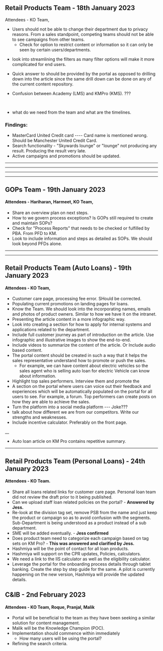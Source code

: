 ## Retail Products Team - 18th January 2023
Attendees -  KO Team, 

- Users should not be able to change their department due to privacy reasons. 
From a sales standpoint, competing teams should not be able to see campaigns from other teams.
    * Check for option to restrict content or information so it can only be seen by certain users/departments.

* look into streamlining the filters as many filter options will make it more complicated for end users.

* Quick answer to should be provided by the portal as opposed to drilling down into the article since the same drill down can be done on any of the current content repository.


* Confusion between Academy (LMS) and KMPro (KMS). ???

<br>

* what do we need from the team and what are the timelines.


### Findings:

- MasterCard United Credit card ---- Card name is mentioned wrong. Should be Manchester United Credit Card.
- Search functionality - "Skywards lounge" or "lounge" not producing any result. Producing the result very late.
- Active campaigns and promotions should be updated.



<hr>
<hr>
<hr>
<hr>

## GOPs Team - 19th January 2023
#### Attendees - Hariharan, Harmeet, KO Team, 

- Share an overview plan on next steps.
- How to we govern process exceptions? Is GOPs still required to create and maintain SOPs?
- Check for "Process Reports" that needs to be checked or fulfilled by PBA. From PFD to KM.
- Look to include information and steps as detailed as SOPs. We should look beyond PFDs alone.


<hr>
<hr>



## Retail Products Team (Auto Loans) - 19th January 2023
#### Attendees - KO Team, 

- Customer care page, processing fee error. SHould be corrected.
- Populating current promotions on landing pages for loans.
- Know the Team. We should look into the incorporating names, emails and photos of product owners. Similar to how we have it on the intranet.
- Presenting the article content in a more infographic way.
- Look into creating a section for how to apply for internal systems and applications related to the department.
- Include full customer journey as part of introduction on the article. Use infographic and illustrative images to show the end-to-end.
- Include videos to summarize the content of the article. Or Include audio based content.
- The portal content should be created in such a way that it helps the sales representative understand how to promote or push the sales.
  - For example, we can have content about electric vehicles so the sales agent who is selling auto loan for electric Vehicle can know about information.
- Highlight top sales performers. Interview them and promote the 
- A section on the portal where users can voice out their feedback and experiences which will be automatically populated on the portal for all users to see. For example, a forum. Top performers can create posts on how they are able to achieve the sales.
- Turn the platform into a social media platform --- Joke???
- talk about how different we are from our competitors. Write our strengths and weaknesses.
- Include incentive calculator. Preferably on the front page.

__
* Auto loan article on KM Pro contains repetitive summary.


<hr>

## Retail Products Team (Personal Loans) - 24th January 2023

#### Attendees - KO Team.

- Share all loans related links for customer care page. Personal loan team did not review the draft prior to it being published.
- Can we upload staff loan related policies on the portal? - **Answered by Jess.**
- Re-look at the division tag set, remove PSB from the name and just keep the product or campaign so as to avoid confusion with the segments. Sub-Department is being understood as a product instead of a sub department.
- SME will be added eventually. - **Jess confirmed**
- Does product team need to categorize each campaign based on tag sets on KM Pro? - **This was answered and clarified by Jess.**
- Hashmiya will be the point of contact for all loan products.
- Hashmiya will support on the CPR updates, Policies, calculators.
- We need a link to the IIS calculator as well as the eligibility calculator.
- Leverage the portal for the onboarding process details through tablet banking. Create the step by step guide for the same. A pilot is currently happening on the new version, Hashmiya will provide the updated details.


## C&IB - 2nd February 2023

#### Attendees - KO Team, Roque, Pranjal, Malik

- Portal will be beneficial to the team as they have been seeking a similar solution for content management.
- Malik will be the Knowledge Champion (POC).
- Implementation should commence within immediately
  - How many users will be using the portal?
- Refining the search criteria.